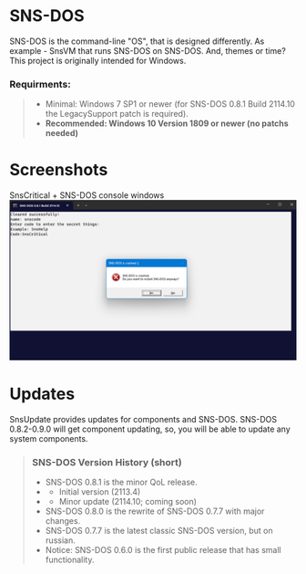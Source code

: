 # SNS-DOS
SNS-DOS is the command-line "OS", that is designed differently.
As example - SnsVM that runs SNS-DOS on SNS-DOS. And, themes or time?
This project is originally intended for Windows.
### Requirments:
> * Minimal: Windows 7 SP1 or newer (for SNS-DOS 0.8.1 Build 2114.10 the LegacySupport patch is required).
> * **Recommended: Windows 10 Version 1809 or newer (no patchs needed)**
# Screenshots
SnsCritical + SNS-DOS console windows
![](https://raw.githubusercontent.com/ArtemMine37/SNS-DOS/main/SnsCritical.png)
# Updates
SnsUpdate provides updates for components and SNS-DOS. SNS-DOS 0.8.2-0.9.0 will get component updating, so, you will be able to update any system components.
> ### SNS-DOS Version History (short)
> * SNS-DOS 0.8.1 is the minor QoL release.
> * * Initial version (2113.4)
> * * Minor update (2114.10; coming soon)
> * SNS-DOS 0.8.0 is the rewrite of SNS-DOS 0.7.7 with major changes.
> * SNS-DOS 0.7.7 is the latest classic SNS-DOS version, but on russian.
> * Notice: SNS-DOS 0.6.0 is the first public release that has small functionality.
